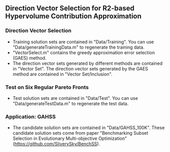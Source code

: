 ## **Direction Vector Selection for R2-based Hypervolume Contribution Approximation**
### Direction Vector Selection
- Training solution sets are contained in "Data/Training". You can use "Data/generateTrainingData.m" to regenerate the training data.
- "VectorSelect.m" contains the greedy approximation error selection (GAES) method.
- The direction vector sets generated by different methods are contained in "Vector Set". The direction vector sets generated by the GAES method are contained in "Vector Set/Inclusion".
### Test on Six Regular Pareto Fronts
- Test solution sets are contained in "Data/Test". You can use "Data/generateTestData.m" to regenerate the test data.
### Application: GAHSS
- The candidate solution sets are contained in "Data/GAHSS_100K". These candidate solution sets come from paper "Benchmarking Subset Selection in Evolutionary Multi-objective Optimization" (https://github.com/SliverySky/BenchSS).
